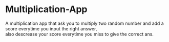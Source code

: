 # Multiplication-App
A multiplication app that ask you to multiply two random number and add a score everytime you input the right answer,  
also descrease your score everytime you miss to give the correct ans.

